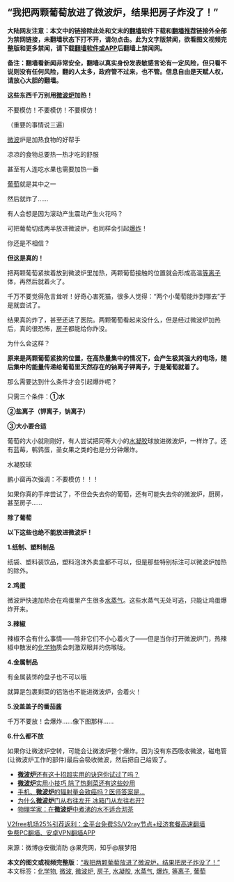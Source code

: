  <h2>“我把两颗葡萄放进了微波炉，结果把房子炸没了！”</h2> <p class="notice"><b>大陆网友注意：本文中的链接除此处和文末的<a href="https://github.com/bannedbook/fanqiang" >翻墙</a>软件下载和<a href="https://github.com/killgcd/justmysocks/blob/master/README.md">翻墙推荐</a>链接外全部为禁网链接，未翻墙状态下打不开，请勿点击。此为文字版禁闻，欲看图文视频完整版和更多禁闻，请下载<a href="https://github.com/bannedbook/fanqiang">翻墙软件或APP</a>后翻墙上禁闻网。</p><p>备注：翻墙看新闻非常安全，翻墙以真实身份发表敏感言论有一定风险，但只看不说则没有任何风险，翻的人太多，政府管不过来，也不管。信息自由是天赋人权，请放心大胆的翻墙。</b></p>  <div class="entry"> <p><strong>这些东西千万别用<a href="https://www.bannedbook.org/bnews/tag/%E5%BE%AE%E6%B3%A2%E7%82%89/" class="st_tag internal_tag" rel="tag" title="标签 微波炉 下的日志">微波炉</a>加热！</strong></p> <p><strong></strong></p> <p>不要模仿！不要模仿！不要模仿！</p> <p>（重要的事情说三遍）</p> <p><a href="https://www.bannedbook.org/bnews/tag/%E5%BE%AE%E6%B3%A2/" class="st_tag internal_tag" rel="tag" title="标签 微波 下的日志">微波</a>炉是加热食物的好帮手</p> <p>凉凉的食物总要热一热才吃的舒服</p> <p>甚至有人连吃水果也需要加热一番</p> <p><a href="https://www.bannedbook.org/bnews/tag/%e8%91%a1%e8%90%84/" class="st_tag internal_tag" rel="tag" title="标签 葡萄 下的日志">葡萄</a>就是其中之一</p> <p>然后就炸了&#8230;&#8230;</p> <p>有人会想是因为滚动产生震动产生火花吗？</p>  <p>可把葡萄切成两半放进微波炉，也同样会引起<a href="https://www.bannedbook.org/bnews/tag/%e7%88%86%e7%82%b8/" class="st_tag internal_tag" rel="tag" title="标签 爆炸 下的日志">爆炸</a>！</p> <p>你还是不相信？</p> <p><strong>但这是真的！</strong></p> <p>把两颗葡萄紧挨着放到微波炉里加热，两颗葡萄接触的位置就会形成高温<a href="https://www.bannedbook.org/bnews/tag/%E7%AD%89%E7%A6%BB%E5%AD%90/" class="st_tag internal_tag" rel="tag" title="标签 等离子 下的日志">等离子</a>体，再然后就着火了。</p> <p>千万不要觉得危言耸听！好奇心害死猫，很多人觉得：“两个小葡萄能炸到哪去”于是就尝试了。</p> <p>结果真的炸了，甚至还进了医院。两颗葡萄看起来没什么，但是经过微波炉加热后，真的很恐怖，<a href="https://www.bannedbook.org/bnews/tag/%e6%88%bf%e5%ad%90/" class="st_tag internal_tag" rel="tag" title="标签 房子 下的日志">房子</a>都能给你炸没。</p> <p>为什么会这样？</p> <p><strong>原来是两颗葡萄紧挨的位置，在高热量集中的情况下，会产生极其强大的电场，随后集中的能量传递给葡萄里天然存在的钠离子钾离子，于是葡萄就着了。</strong></p> <p>那么需要达到什么条件才会引起爆炸呢？</p> <p>只需三个条件：<strong>①水</strong></p>  <p><strong>②盐离子（钾离子，钠离子）</strong></p> <p><strong>③大小要合适</strong></p> <p>葡萄的大小就刚刚好，有人尝试把同等大小的<a href="https://www.bannedbook.org/bnews/tag/%E6%B0%B4%E5%87%9D%E8%83%B6/" class="st_tag internal_tag" rel="tag" title="标签 水凝胶 下的日志">水凝胶</a>球放进微波炉，一样炸了。还有蓝莓，鹌鹑蛋，圣女果之类的也是分分钟爆炸。</p> <p>水凝胶球</p> <p>鹏小窗再次强调：不要模仿！！！</p> <p>如果你真的手痒尝试了，不但会失去你的葡萄，还有可能失去你的微波炉，厨房，甚至房子&#8230;&#8230;</p> <p><strong>除了葡萄</strong></p> <p><strong>以下这些也绝不能放进微波炉！</strong></p> <p><strong>1.纸制、塑料制品</strong></p> <p>纸袋、塑料装饮品，塑料泡沫外卖盒都不可以，但是那些特别标注可以微波炉加热的除外。</p>  <p><strong>2.鸡蛋</strong></p> <p>微波炉快速加热会在鸡蛋里产生很多<a href="https://www.bannedbook.org/bnews/tag/%E6%B0%B4%E8%92%B8%E6%B0%94/" class="st_tag internal_tag" rel="tag" title="标签 水蒸气 下的日志">水蒸气</a>。这些水蒸气无处可逃，只能让鸡蛋爆炸开来。</p> <p><strong>3.辣椒</strong></p> <p>辣椒不会有什么事情——除非它们不小心着火了——但是当你打开微波炉门，热辣椒中散发的<a href="https://www.bannedbook.org/bnews/tag/%E5%8C%96%E5%AD%A6%E7%89%A9/" class="st_tag internal_tag" rel="tag" title="标签 化学物 下的日志">化学物</a>质会刺激双眼并灼伤喉咙。</p> <p><strong>4.金属制品</strong></p> <p>有金属装饰的盘子也不可以哦</p> <p>就算是包裹剩菜的铝箔也不能进微波炉，会着火！</p> <p><strong>5.没盖盖子的番茄酱</strong></p> <p>千万不要放！会爆炸……像下图那样……</p> <p><strong>6.什么都不放</strong></p>  <p>如果你让微波炉空转，可能会让微波炉整个爆炸。因为没有东西吸收微波，磁电管(让微波炉工作的部件)最后会吸收微波，然后把自己给毁了。</p> <ul class='op-related-articles' title='相关阅读'> <li><a href='https://www.bannedbook.org/bnews/comments/20201220/1451593.html' target='_blank'><b>微波炉</b>还有这十招超实用的诀窍你试过了吗？</a></li> <li><a href='https://www.bannedbook.org/bnews/lifebaike/20201124/1436164.html' target='_blank'><b>微波炉</b>实用小技巧 除了热剩菜还有这些妙用</a></li> <li><a href='https://www.bannedbook.org/bnews/health/20201111/1429213.html' target='_blank'>手机、<b>微波炉</b>的辐射量会致癌吗？医师答案是…</a></li> <li><a href='https://www.bannedbook.org/bnews/lifebaike/20201110/1428524.html' target='_blank'>为什么<b>微波炉</b>门从右往左开 冰箱门从左往右开?</a></li> <li><a href='https://www.bannedbook.org/bnews/comments/20201010/1411414.html' target='_blank'>物理学家：在<b>微波炉</b>中煮沸的水不适合沏茶</a></li> </ul> <p class="texttj"> <a href="https://www.bannedbook.org/forum23/topic22702.html" target="_blank">V2free机场25%引荐返利：全平台免费SS/V2ray节点+经济套餐高速翻墙</a><br/> <a href="https://github.com/bannedbook/fanqiang/wiki/%E7%A6%81%E9%97%BB%E7%BD%91%E5%AE%89%E5%8D%93%E7%BF%BB%E5%A2%99%E6%96%B0%E9%97%BBAPP" target="_blank">免费PC翻墙、安卓VPN翻墙APP</a></p><p> 来源：微博@安徽消防 @果壳网，知乎@展梦阳 </p><a name='sharetosocial'></a>       <div><b>本文的图文或视频完整版</b>：<a href='https://www.bannedbook.org/bnews/funmedia/20201230/1457723.html'>“我把两颗葡萄放进了微波炉，结果把房子炸没了！”</a></div>  </div><!--END ENTRY--> <div class="postfooter"> <div>本文标签：<a href="https://www.bannedbook.org/bnews/tag/%E5%8C%96%E5%AD%A6%E7%89%A9/" rel="tag">化学物</a>, <a href="https://www.bannedbook.org/bnews/tag/%E5%BE%AE%E6%B3%A2/" rel="tag">微波</a>, <a href="https://www.bannedbook.org/bnews/tag/%E5%BE%AE%E6%B3%A2%E7%82%89/" rel="tag">微波炉</a>, <a href="https://www.bannedbook.org/bnews/tag/%e6%88%bf%e5%ad%90/" rel="tag">房子</a>, <a href="https://www.bannedbook.org/bnews/tag/%E6%B0%B4%E5%87%9D%E8%83%B6/" rel="tag">水凝胶</a>, <a href="https://www.bannedbook.org/bnews/tag/%E6%B0%B4%E8%92%B8%E6%B0%94/" rel="tag">水蒸气</a>, <a href="https://www.bannedbook.org/bnews/tag/%e7%88%86%e7%82%b8/" rel="tag">爆炸</a>, <a href="https://www.bannedbook.org/bnews/tag/%E7%AD%89%E7%A6%BB%E5%AD%90/" rel="tag">等离子</a>, <a href="https://www.bannedbook.org/bnews/tag/%e8%91%a1%e8%90%84/" rel="tag">葡萄</a></div>  </div><!--END POSTFOOTER--> 